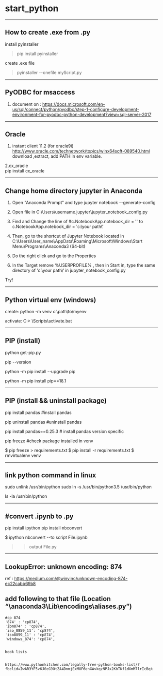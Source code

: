 # start_python

---------------------------------
How to create .exe from .py
---------------------------------
install pyinstaller
>pip install pyinstaller

create .exe file
>pyinstaller --onefile myScript.py


----------------------------------
PyODBC for msaccess
----------------------------------
1. document on : https://docs.microsoft.com/en-us/sql/connect/python/pyodbc/step-1-configure-development-environment-for-pyodbc-python-development?view=sql-server-2017


----------------------------------
Oracle
----------------------------------
1. instant client 11.2 (for oracle9i) http://www.oracle.com/technetwork/topics/winx64soft-089540.html
    download ,extract, add PATH in env variable.

2.cx_oracle     
    pip install cx_oracle
    
    
    



------------------------------------
 Change home directory jupyter in Anaconda 
------------------------------------
1. Open "Anaconda Prompt" and type jupyter notebook --generate-config

2. Open file in C:\Users\username\.jupyter\jupyter_notebook_config.py

3. Find and Change the line of #c.NotebookApp.notebook_dir = '' to c.NotebookApp.notebook_dir = 'c:\\your path\\'

4. Then, go to the shortcut of Jupyter Notebook located in C:\Users\User_name\AppData\Roaming\Microsoft\Windows\Start Menu\Programs\Anaconda3 (64-bit)

5. Do the right click and go to the Properties

6. In the Target  remove %USERPROFILE% , then in Start in, type the same directory of 'c:\\your path\\' in jupyter_notebook_config.py

 Try!





---------------------------------
Python virtual env  (windows)
--------------------------------
create:  python -m venv c:\path\to\myenv

activate: C:\> <venv>\Scripts\activate.bat
    
 
 ---------------------------------------
 PIP  (install)
 ---------------------------------------
 python get-pip.py
 
 pip --version
 
 python -m pip install --upgrade pip
 
 python -m pip install pip==18.1
 
 

--------------------------------------
PIP (install  && uninstall package)
--------------------------------------
pip install pandas      #install pandas

pip uninstall pandas    #uninstall pandas

pip install pandas==0.25.3 # install pandas version specific


pip freeze #check package installed in venv

$ pip freeze > requirements.txt
$ pip install -r requirements.txt
$ rmvirtualenv venv

------------------------------------------
link python command in linux
------------------------------------------
sudo unlink /usr/bin/python
sudo ln -s /usr/bin/python3.5 /usr/bin/python

ls -la /usr/bin/python



----------------------------------------------
#convert .ipynb to .py
---------------------------------------------

pip install ipython
pip install nbconvert

$ ipython nbconvert --to script File.ipynb
>> output File.py


-------------------------------------------------------
LookupError: unknown encoding: 874
-------------------------------------------------------
ref : https://medium.com/@winvinc/unknown-encoding-874-ec22cabb69b8


add following to that file (Location “<Install path>\anaconda3\Lib\encodings\aliases.py”)
--------------------------
    #cp 874
    '874' : 'cp874',
    'ibm874' : 'cp874',
    'iso_8859_11': 'cp874',
    'iso8859_11' : 'cp874',
    'windows_874': 'cp874',
    
    
    book lists
    
    
    https://www.pythonkitchen.com/legally-free-python-books-list/?fbclid=IwAR3YF5v6J0eG9OtZA4DnnjExMOF6enGAvkqzNPJx2KbTKf1dXmM7lrIcBqk

